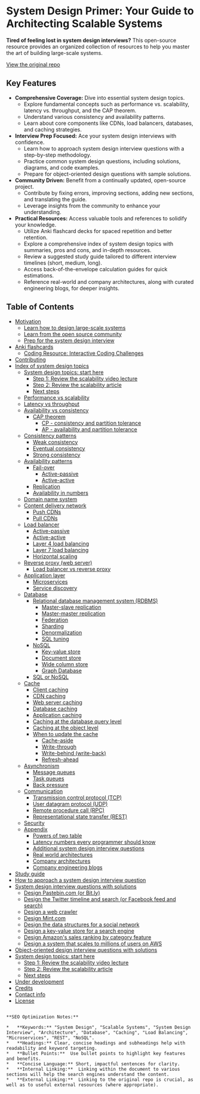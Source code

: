 # System Design Primer: Your Guide to Architecting Scalable Systems

**Tired of feeling lost in system design interviews?** This open-source resource provides an organized collection of resources to help you master the art of building large-scale systems.  

[View the original repo](https://github.com/donnemartin/system-design-primer)

## Key Features

*   **Comprehensive Coverage:** Dive into essential system design topics.
    *   Explore fundamental concepts such as performance vs. scalability, latency vs. throughput, and the CAP theorem.
    *   Understand various consistency and availability patterns.
    *   Learn about core components like CDNs, load balancers, databases, and caching strategies.
*   **Interview Prep Focused:** Ace your system design interviews with confidence.
    *   Learn how to approach system design interview questions with a step-by-step methodology.
    *   Practice common system design questions, including solutions, diagrams, and code examples.
    *   Prepare for object-oriented design questions with sample solutions.
*   **Community Driven:** Benefit from a continually updated, open-source project.
    *   Contribute by fixing errors, improving sections, adding new sections, and translating the guide.
    *   Leverage insights from the community to enhance your understanding.
*   **Practical Resources:** Access valuable tools and references to solidify your knowledge.
    *   Utilize Anki flashcard decks for spaced repetition and better retention.
    *   Explore a comprehensive index of system design topics with summaries, pros and cons, and in-depth resources.
    *   Review a suggested study guide tailored to different interview timelines (short, medium, long).
    *   Access back-of-the-envelope calculation guides for quick estimations.
    *   Reference real-world and company architectures, along with curated engineering blogs, for deeper insights.

## Table of Contents

*   [Motivation](#motivation)
    *   [Learn how to design large-scale systems](#learn-how-to-design-large-scale-systems)
    *   [Learn from the open source community](#learn-from-the-open-source-community)
    *   [Prep for the system design interview](#prep-for-the-system-design-interview)
*   [Anki flashcards](#anki-flashcards)
    *   [Coding Resource: Interactive Coding Challenges](#coding-resource-interactive-coding-challenges)
*   [Contributing](#contributing)
*   [Index of system design topics](#index-of-system-design-topics)
    *   [System design topics: start here](#system-design-topics-start-here)
        *   [Step 1: Review the scalability video lecture](#step-1-review-the-scalability-video-lecture)
        *   [Step 2: Review the scalability article](#step-2-review-the-scalability-article)
        *   [Next steps](#next-steps)
    *   [Performance vs scalability](#performance-vs-scalability)
    *   [Latency vs throughput](#latency-vs-throughput)
    *   [Availability vs consistency](#availability-vs-consistency)
        *   [CAP theorem](#cap-theorem)
            *   [CP - consistency and partition tolerance](#cp---consistency-and-partition-tolerance)
            *   [AP - availability and partition tolerance](#ap---availability-and-partition-tolerance)
    *   [Consistency patterns](#consistency-patterns)
        *   [Weak consistency](#weak-consistency)
        *   [Eventual consistency](#eventual-consistency)
        *   [Strong consistency](#strong-consistency)
    *   [Availability patterns](#availability-patterns)
        *   [Fail-over](#fail-over)
            *   [Active-passive](#active-passive)
            *   [Active-active](#active-active)
        *   [Replication](#replication)
        *   [Availability in numbers](#availability-in-numbers)
    *   [Domain name system](#domain-name-system)
    *   [Content delivery network](#content-delivery-network)
        *   [Push CDNs](#push-cdns)
        *   [Pull CDNs](#pull-cdns)
    *   [Load balancer](#load-balancer)
        *   [Active-passive](#active-passive)
        *   [Active-active](#active-active)
        *   [Layer 4 load balancing](#layer-4-load-balancing)
        *   [Layer 7 load balancing](#layer-7-load-balancing)
        *   [Horizontal scaling](#horizontal-scaling)
    *   [Reverse proxy (web server)](#reverse-proxy-web-server)
        *   [Load balancer vs reverse proxy](#load-balancer-vs-reverse-proxy)
    *   [Application layer](#application-layer)
        *   [Microservices](#microservices)
        *   [Service discovery](#service-discovery)
    *   [Database](#database)
        *   [Relational database management system (RDBMS)](#relational-database-management-system-rdbms)
            *   [Master-slave replication](#master-slave-replication)
            *   [Master-master replication](#master-master-replication)
            *   [Federation](#federation)
            *   [Sharding](#sharding)
            *   [Denormalization](#denormalization)
            *   [SQL tuning](#sql-tuning)
        *   [NoSQL](#nosql)
            *   [Key-value store](#key-value-store)
            *   [Document store](#document-store)
            *   [Wide column store](#wide-column-store)
            *   [Graph Database](#graph-database)
        *   [SQL or NoSQL](#sql-or-nosql)
    *   [Cache](#cache)
        *   [Client caching](#client-caching)
        *   [CDN caching](#cdn-caching)
        *   [Web server caching](#web-server-caching)
        *   [Database caching](#database-caching)
        *   [Application caching](#application-caching)
        *   [Caching at the database query level](#caching-at-the-database-query-level)
        *   [Caching at the object level](#caching-at-the-object-level)
        *   [When to update the cache](#when-to-update-the-cache)
            *   [Cache-aside](#cache-aside)
            *   [Write-through](#write-through)
            *   [Write-behind (write-back)](#write-behind-write-back)
            *   [Refresh-ahead](#refresh-ahead)
    *   [Asynchronism](#asynchronism)
        *   [Message queues](#message-queues)
        *   [Task queues](#task-queues)
        *   [Back pressure](#back-pressure)
    *   [Communication](#communication)
        *   [Transmission control protocol (TCP)](#transmission-control-protocol-tcp)
        *   [User datagram protocol (UDP)](#user-datagram-protocol-udp)
        *   [Remote procedure call (RPC)](#remote-procedure-call-rpc)
        *   [Representational state transfer (REST)](#representational-state-transfer-rest)
    *   [Security](#security)
    *   [Appendix](#appendix)
        *   [Powers of two table](#powers-of-two-table)
        *   [Latency numbers every programmer should know](#latency-numbers-every-programmer-should-know)
        *   [Additional system design interview questions](#additional-system-design-interview-questions)
        *   [Real world architectures](#real-world-architectures)
        *   [Company architectures](#company-architectures)
        *   [Company engineering blogs](#company-engineering-blogs)
*   [Study guide](#study-guide)
*   [How to approach a system design interview question](#how-to-approach-a-system-design-interview-question)
*   [System design interview questions with solutions](#system-design-interview-questions-with-solutions)
    *   [Design Pastebin.com (or Bit.ly)](#design-pastebincom-or-bitly)
    *   [Design the Twitter timeline and search (or Facebook feed and search)](#design-the-twitter-timeline-and-search-or-facebook-feed-and-search)
    *   [Design a web crawler](#design-a-web-crawler)
    *   [Design Mint.com](#design-mintcom)
    *   [Design the data structures for a social network](#design-the-data-structures-for-a-social-network)
    *   [Design a key-value store for a search engine](#design-a-key-value-store-for-a-search-engine)
    *   [Design Amazon's sales ranking by category feature](#design-amazons-sales-ranking-by-category-feature)
    *   [Design a system that scales to millions of users on AWS](#design-a-system-that-scales-to-millions-of-users-on-aws)
*   [Object-oriented design interview questions with solutions](#object-oriented-design-interview-questions-with-solutions)
*   [System design topics: start here](#system-design-topics-start-here)
    *   [Step 1: Review the scalability video lecture](#step-1-review-the-scalability-video-lecture)
    *   [Step 2: Review the scalability article](#step-2-review-the-scalability-article)
    *   [Next steps](#next-steps)
*   [Under development](#under-development)
*   [Credits](#credits)
*   [Contact info](#contact-info)
*   [License](#license)
```

**SEO Optimization Notes:**

*   **Keywords:** "System Design", "Scalable Systems", "System Design Interview", "Architecture", "Database", "Caching", "Load Balancing", "Microservices", "REST", "NoSQL".
*   **Headings:** Clear, concise headings and subheadings help with readability and keyword targeting.
*   **Bullet Points:**  Use bullet points to highlight key features and benefits.
*   **Concise Language:** Short, impactful sentences for clarity.
*   **Internal Linking:**  Linking within the document to various sections will help the search engines understand the content.
*   **External Linking:**  Linking to the original repo is crucial, as well as to useful external resources (where appropriate).